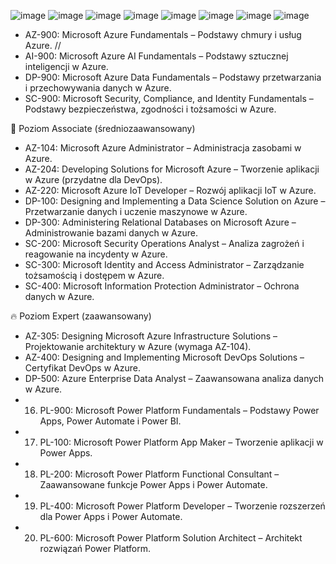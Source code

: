 ![image](https://github.com/user-attachments/assets/92c15cf3-723c-4de0-b486-8d325f2d88a6)
![image](https://github.com/user-attachments/assets/1e6d52b6-ae68-4678-9cc1-dd17b5f9c646)
![image](https://github.com/user-attachments/assets/64a25038-583d-438c-9814-da7aaef121ed)
![image](https://github.com/user-attachments/assets/4003d571-4fdd-474f-9e3c-5bb7f34f7fb4)
![image](https://github.com/user-attachments/assets/310d334b-b952-44d3-b725-9ff37ffc28e7)
![image](https://github.com/user-attachments/assets/fd8ef3be-d47c-4137-9f03-41d40911b283)
![image](https://github.com/user-attachments/assets/ea5c6eff-6f43-4bf2-9cdc-1c59a728a73e)
![image](https://github.com/user-attachments/assets/242db1ef-a6b9-4c30-8867-d10360727d00)


* AZ-900: Microsoft Azure Fundamentals – Podstawy chmury i usług Azure. //
* AI-900: Microsoft Azure AI Fundamentals – Podstawy sztucznej inteligencji w Azure.
* DP-900: Microsoft Azure Data Fundamentals – Podstawy przetwarzania i przechowywania danych w Azure.
* SC-900: Microsoft Security, Compliance, and Identity Fundamentals – Podstawy bezpieczeństwa, zgodności i tożsamości w Azure.

🔸 Poziom Associate (średniozaawansowany)
* AZ-104: Microsoft Azure Administrator – Administracja zasobami w Azure.
* AZ-204: Developing Solutions for Microsoft Azure – Tworzenie aplikacji w Azure (przydatne dla DevOps).
* AZ-220: Microsoft Azure IoT Developer – Rozwój aplikacji IoT w Azure.
* DP-100: Designing and Implementing a Data Science Solution on Azure – Przetwarzanie danych i uczenie maszynowe w Azure.
* DP-300: Administering Relational Databases on Microsoft Azure – Administrowanie bazami danych w Azure.
* SC-200: Microsoft Security Operations Analyst – Analiza zagrożeń i reagowanie na incydenty w Azure.
* SC-300: Microsoft Identity and Access Administrator – Zarządzanie tożsamością i dostępem w Azure.
* SC-400: Microsoft Information Protection Administrator – Ochrona danych w Azure.

🔥 Poziom Expert (zaawansowany)
* AZ-305: Designing Microsoft Azure Infrastructure Solutions – Projektowanie architektury w Azure (wymaga AZ-104).
* AZ-400: Designing and Implementing Microsoft DevOps Solutions – Certyfikat DevOps w Azure.
* DP-500: Azure Enterprise Data Analyst – Zaawansowana analiza danych w Azure.
* 16. PL-900: Microsoft Power Platform Fundamentals – Podstawy Power Apps, Power Automate i Power BI.
* 17. PL-100: Microsoft Power Platform App Maker – Tworzenie aplikacji w Power Apps.
* 18. PL-200: Microsoft Power Platform Functional Consultant – Zaawansowane funkcje Power Apps i Power Automate.
* 19. PL-400: Microsoft Power Platform Developer – Tworzenie rozszerzeń dla Power Apps i Power Automate.
* 20. PL-600: Microsoft Power Platform Solution Architect – Architekt rozwiązań Power Platform.
